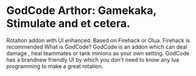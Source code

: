 # GodCode Arthor: Gamekaka, Stimulate and et cetera.
Rotation addon with UI enhanced. Based on Firehack or Olua. Firehack is recommended
What is GodCode?
GodCode is an addon which can deal damage , heal teammates or tank minions as your own setting.
GodCode has a brandnew friendly UI by which you don't need to know any lua programming to make a great rotation.
